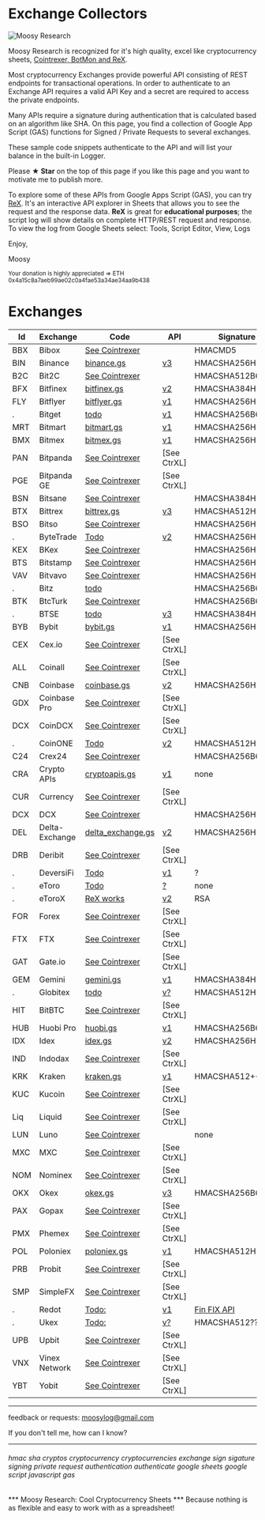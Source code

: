 # Exchange Collectors


![Moosy Research](https://sites.google.com/site/moosyresearch/_/rsrc/1511269486745/projects/cryptos/doc/logo.png)

Moosy Research is recognized for it's high quality, excel like cryptocurrency sheets, [Cointrexer, BotMon and ReX](https://sites.google.com/view/moosyresearch).

Most cryptocurrency Exchanges provide powerful API consisting of REST endpoints for transactional operations.
In order to authenticate to an Exchange API requires a valid API Key and a secret are required to access the private endpoints.

Many APIs require a signature during authentication that is calculated based on an algorithm like SHA.
On this page, you find a collection of Google App Script (GAS) functions for Signed / Private Requests to several exchanges.

These sample code snippets authenticate to the API and will list your balance in the built-in Logger.

Please **★ Star** on the top of this page if you like this page and you want to motivate me to publish more.

To explore some of these APIs from Google Apps Script (GAS), you can try [ReX](https://sites.google.com/view/moosyresearch). It's an interactive API explorer in Sheets that allows you to see the request and the response data. **ReX** is great for **educational purposes**; the script log will show details on complete HTTP/REST request and response. To view the log from Google Sheets select: Tools, Script Editor, View, Logs  

Enjoy,

Moosy

<sub>Your donation is highly appreciated => ETH 0x4a15c8a7aeb99ae02c0a4fae53a34ae34aa9b438 </sub>


# Exchanges

Id   | Exchange | Code   | API| Signature      
---------| -------- |------- | ---| ---------     
BBX | Bibox | [See Cointrexer](https://sites.google.com/view/moosyresearch)  | [ ]() | HMACMD5
BIN | Binance | [binance.gs](https://github.com/moosylog/exchange_collectors/blob/master/binance.gs)    | [v3](https://github.com/binance-exchange/binance-official-api-docs/blob/master/rest-api.md) | HMACSHA256HEX | 
B2C | Bit2C | [See Cointrexer](https://sites.google.com/view/moosyresearch)  | [ ]() | HMACSHA512B64
BFX |Bitfinex | [bitfinex.gs](https://github.com/moosylog/exchange_collectors/blob/master/bitfinex.gs)   | [v2](https://docs.bitfinex.com/docs/introduction) | HMACSHA384HEX 
FLY |Bitflyer | [bitflyer.gs](https://github.com/moosylog/exchange_collectors/blob/master/bitflyer.gs)   | [v1](https://lightning.bitflyer.com/docs?lang=en) | HMACSHA256HEX 
.   |Bitget | [todo](https://bitgetlimited.github.io/apidoc/en/swap/#the-signature)   | [v1](https://bitgetlimited.github.io/apidoc/en/swap/#the-signature) | HMACSHA256B64 
MRT |Bitmart | [bitmart.gs](https://github.com/moosylog/exchange_collectors/blob/master/bitmart.gs)     | [v1](https://developer-pro.bitmart.com/en/part1/start/overview.html) | HMACSHA256HEX 
BMX |Bitmex | [bitmex.gs](https://github.com/moosylog/exchange_collectors/blob/master/bitmex.gs)     | [v1](https://www.bitmex.com/app/apiOverview) | HMACSHA256HEX 
PAN | Bitpanda | [See Cointrexer](https://sites.google.com/view/moosyresearch)  | [ ]() [See CtrXL] 
PGE | Bitpanda GE | [See Cointrexer](https://sites.google.com/view/moosyresearch)  | [ ]() [See CtrXL] 
BSN | Bitsane | [See Cointrexer](https://sites.google.com/view/moosyresearch)  | [ ]()  | HMACSHA384HEX 
BTX | Bittrex | [bittrex.gs](https://github.com/moosylog/exchange_collectors/blob/master/bittrex.gs)    | [v3](https://bittrex.github.io/api) | HMACSHA512HEX 
BSO | Bitso | [See Cointrexer](https://sites.google.com/view/moosyresearch)  | [ ]() | HMACSHA256HEX | 
.   | ByteTrade | [Todo](https://docs.byte-trade.com/#get-account-balance)  | [v2](https://docs.byte-trade.com) | HMACSHA256HEX | 
KEX | BKex | [See Cointrexer](https://sites.google.com/view/moosyresearch)  | [ ]() | HMACSHA256HEX | 
BTS | Bitstamp | [See Cointrexer](https://sites.google.com/view/moosyresearch)  | [ ]() | HMACSHA256HEX | 
VAV | Bitvavo | [See Cointrexer](https://sites.google.com/view/moosyresearch)  | [ ]() | HMACSHA256HEX | 
.   | Bitz | [todo](https://apidocv2.bitz.ai/en/#signature-authentication)  | [ ]() | HMACSHA256B64 | 
BTK | BtcTurk | [See Cointrexer](https://sites.google.com/view/moosyresearch)  | [ ]() | HMACSHA256B64enc
.   | BTSE | [todo](https://www.btse.com/apiexplorer/spot/#generating-api-key) | [v3](https://github.com/btsecom/api-sample/blob/master/python/spot/btseauth_spot.py) | HMACSHA384HEX
BYB | Bybit | [bybit.gs](https://github.com/moosylog/exchange_collectors/blob/master/bybit.gs)    | [v1](https://github.com/bybit-exchange/bybit-official-api-docs) | HMACSHA256HEX 
CEX |Cex.io | [See Cointrexer](https://sites.google.com/view/moosyresearch)  | [ ]() [See CtrXL] 
ALL |Coinall | [See Cointrexer](https://sites.google.com/view/moosyresearch)  | [ ]() [See CtrXL] 
CNB |Coinbase | [coinbase.gs](https://github.com/moosylog/exchange_collectors/blob/master/coinbase.gs)    | [v2](https://developers.coinbase.com/) | HMACSHA256HEX 
GDX |Coinbase Pro | [See Cointrexer](https://sites.google.com/view/moosyresearch)  | [ ]() [See CtrXL] 
DCX |CoinDCX | [See Cointrexer](https://sites.google.com/view/moosyresearch)  | [ ]() [See CtrXL] 
.   |CoinONE | [Todo](https://doc.coinone.co.kr/)  | [v2](https://doc.coinone.co.kr/#tag/Account-V2) | HMACSHA512HEX | 
C24 |Crex24 | [See Cointrexer](https://sites.google.com/view/moosyresearch)  | [ ]() | HMACSHA256B64 
CRA |Crypto APIs | [cryptoapis.gs](https://github.com/moosylog/exchange_collectors/blob/master/cryptoapis.gs)    | [v1](https://docs.cryptoapis.io/) | none 
CUR |Currency | [See Cointrexer](https://sites.google.com/view/moosyresearch)  | [ ]() [See CtrXL]
DCX |DCX | [See Cointrexer](https://sites.google.com/view/moosyresearch)  | [ ]() | HMACSHA256HEX 
DEL |Delta-Exchange | [delta_exchange.gs](https://github.com/moosylog/exchange_collectors/blob/master/delta_exchange.gs)    | [v2](https://docs.delta.exchange/) | HMACSHA256HEX 
DRB |Deribit | [See Cointrexer](https://sites.google.com/view/moosyresearch)  | [ ]() [See CtrXL] 
.   |DeversiFi | [Todo](https://github.com/DeversiFi/api-documentation/blob/master/trading/js/GetBalance.js)  | [v1](https://docs.deversifi.com/docs#postV1TradingRGetbalance) | ? | 
.   |eToro | [Todo](https://doc.coinone.co.kr/)  | [?]() | none | 
.   |eToroX | [ReX works](https://sites.google.com/site/moosyresearch/projects/cryptos/doc/exchanges#TOC-eToroX)  | [v2](https://sites.google.com/site/moosyresearch/projects/cryptos/doc/exchanges#TOC-eToroX) | RSA | 
FOR |Forex | [See Cointrexer](https://sites.google.com/view/moosyresearch)  | [ ]() [See CtrXL] 
FTX |FTX | [See Cointrexer](https://sites.google.com/view/moosyresearch)  | [ ]() [See CtrXL] 
GAT |Gate.io | [See Cointrexer](https://sites.google.com/view/moosyresearch)  | [ ]() [See CtrXL] 
GEM |Gemini | [gemini.gs](https://github.com/moosylog/exchange_collectors/blob/master/gemini.gs)  | [v1](https://docs.gemini.com/rest-api/) | HMACSHA384HEX 
.   |Globitex | [todo](https://globitex.com/api/#restAuthentication)  | [v?](https://globitex.com/api/#restAuthentication) | HMACSHA512HEX 
HIT |BitBTC | [See Cointrexer](https://sites.google.com/view/moosyresearch)  | [ ]() [See CtrXL] 
HUB |Huobi Pro | [huobi.gs](https://github.com/moosylog/exchange_collectors/blob/master/huobi.gs)  | [v1](https://github.com/huobiapi/API_Docs_en) | HMACSHA256B64 
IDX |Idex | [idex.gs](https://github.com/moosylog/exchange_collectors/blob/master/idex.gs)  | [v2](https://docs.idex.io) | HMACSHA256HEX
IND |Indodax | [See Cointrexer](https://sites.google.com/view/moosyresearch)  | [ ]() [See CtrXL] 
KRK |Kraken | [kraken.gs](https://github.com/moosylog/exchange_collectors/blob/master/kraken.gs)  | [v1](https://www.kraken.com/features/api#private-user-data) | HMACSHA512++
KUC |Kucoin | [See Cointrexer](https://sites.google.com/view/moosyresearch)  | [ ]() [See CtrXL] 
Liq |Liquid | [See Cointrexer](https://sites.google.com/view/moosyresearch)  | [ ]() [See CtrXL] 
LUN |Luno | [See Cointrexer](https://sites.google.com/view/moosyresearch)  | [ ]() | none 
MXC |MXC | [See Cointrexer](https://sites.google.com/view/moosyresearch)  | [ ]() [See CtrXL] 
NOM |Nominex | [See Cointrexer](https://sites.google.com/view/moosyresearch)  | [ ]() [See CtrXL] 
OKX |Okex | [okex.gs](https://github.com/moosylog/exchange_collectors/blob/master/okex.gs)  | [v3](https://www.okex.com/docs/en/) | HMACSHA256B64 
PAX |Gopax | [See Cointrexer](https://sites.google.com/view/moosyresearch)  | [ ]() [See CtrXL] 
PMX |Phemex | [See Cointrexer](https://sites.google.com/view/moosyresearch)  | [ ]() [See CtrXL] 
POL |Poloniex | [poloniex.gs](https://github.com/moosylog/exchange_collectors/blob/master/poloniex.gs)  | [v1](https://docs.poloniex.com) | HMACSHA512HEX 
PRB |Probit | [See Cointrexer](https://sites.google.com/view/moosyresearch)  | [ ]() [See CtrXL] 
SMP |SimpleFX | [See Cointrexer](https://sites.google.com/view/moosyresearch)  | [ ]() [See CtrXL] 
.   |Redot | [Todo:](https://api.redot.com/v1/private/Accounts)  | [v1](https://docs.redot.com/?shell#message-structure) | [Fin FIX API](https://globitex.com/api/) | 
.   |Ukex | [Todo:](https://api.redot.com/v1/private/Accounts)  | [v?](https://www.ukex.com/en-us/article/api) | HMACSHA512??? | 
UPB |Upbit | [See Cointrexer](https://sites.google.com/view/moosyresearch)  | [ ]() [See CtrXL] 
VNX |Vinex Network | [See Cointrexer](https://sites.google.com/view/moosyresearch)  | [ ]() [See CtrXL] 
YBT |Yobit | [See Cointrexer](https://sites.google.com/view/moosyresearch)  | [ ]() [See CtrXL] 
***
feedback or requests: moosylog@gmail.com

If you don't tell me, how can I know?
***

###### hmac sha cryptos cryptocurrency cryptocurrencies exchange sign sigature signing private request authentication authenticate google sheets google script javascript gas

*** Moosy Research: Cool Cryptocurrency Sheets ***
Because nothing is as flexible and easy to work with as a spreadsheet!



